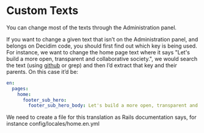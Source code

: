 # Custom Texts

You can change most of the texts through the Administration panel.

If you want to change a given text that isn’t on the Administration panel, and belongs on Decidim code, you should first find out which key is being used. For instance, we want to change the home page text where it says "Let's build a more open, transparent and collaborative society.", we would search the text (using [github](https://github.com/decidim/decidim/search?utf8=%E2%9C%93&q=%22Let%27s+build+a+more+open%2C+transparent+and+collaborative+society.%22&type=) or grep) and then I’d extract that key and their parents. On this case it’d be:

```yml
en:
  pages:
    home:
      footer_sub_hero:
        footer_sub_hero_body: Let's build a more open, transparent and collaborative society.<br /> Join, participate and decide.
```

We need to create a file for this translation as Rails documentation says, for instance config/locales/home.en.yml
